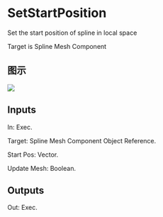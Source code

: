 # SetStartPosition

Set the start position of spline in local space

Target is Spline Mesh Component

## 图示

![]($-20221218-21020589.png)

## Inputs

In: Exec.

Target: Spline Mesh Component Object Reference.

Start Pos: Vector.

Update Mesh: Boolean.  

## Outputs

Out: Exec.

